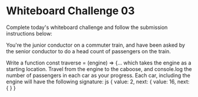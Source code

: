 # Whiteboard Challenge 03

Complete today's whiteboard challenge and follow the submission instructions below:

You're the junior conductor on a commuter train, and have been asked by the senior conductor to do a head count of passengers on the train.

Write a function const traverse = (engine) => {... which takes the engine as a starting location. Travel from the engine to the caboose, and console.log the number of passengers in each car as your progress. Each car, including the engine will have the following signature: js { <engine> value: 2, next: { <next car> value: 16, next: { <next car> } }